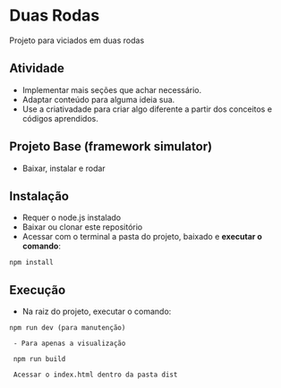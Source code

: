 # Duas Rodas
Projeto para viciados em duas rodas

## Atividade
- Implementar mais seções que achar necessário.
- Adaptar conteúdo para alguma ideia sua.
- Use a criativadade para criar algo diferente a partir dos conceitos e códigos aprendidos.

## Projeto Base (framework simulator)
- Baixar, instalar e rodar

## Instalação
- Requer o node.js instalado
- Baixar ou clonar este repositório
- Acessar com o terminal a pasta do projeto, baixado e **executar o comando**:
```
npm install 
```
## Execução
- Na raiz do projeto, executar o comando:
```
npm run dev (para manutenção)

 - Para apenas a visualização 

 npm run build 
 
 Acessar o index.html dentro da pasta dist
```
